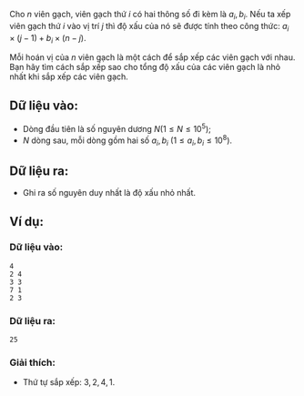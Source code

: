 Cho $n$ viên gạch, viên gạch thứ $i$ có hai thông số đi kèm là $a_i,b_i$. Nếu ta xếp viên gạch thứ $i$ vào vị trí $j$ thì độ xấu của nó sẽ được tính theo công thức: $a_i×(j-1)+b_i×(n-j)$.

Mỗi hoán vị của $n$ viên gạch là một cách để sắp xếp các viên gạch với nhau. Bạn hãy tìm cách sắp xếp sao cho tổng độ xấu của các viên gạch là nhỏ nhất khi sắp xếp các viên gạch.

## Dữ liệu vào:
- Dòng đầu tiên là số nguyên dương $N (1≤N≤10^5)$;
- $N$ dòng sau, mỗi dòng gồm hai số $a_i,b_i\ (1≤a_i,b_i≤10^8)$.

## Dữ liệu ra:
- Ghi ra số nguyên duy nhất là độ xấu nhỏ nhất.

## Ví dụ:
### Dữ liệu vào:
```
4
2 4
3 3
7 1
2 3
```

### Dữ liệu ra:
```
25
```

### Giải thích:
- Thứ tự sắp xếp: $3, 2, 4, 1$.